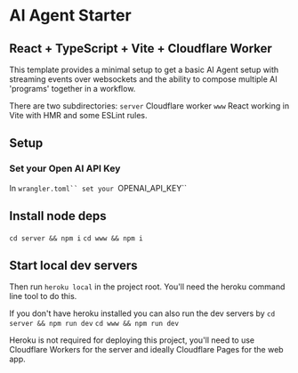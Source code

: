 # AI Agent Starter

## React + TypeScript + Vite + Cloudflare Worker

This template provides a minimal setup to get a basic AI Agent setup with streaming events over websockets and the ability to compose multiple AI 'programs' together in a workflow.

There are two subdirectories:
`server` Cloudflare worker
`www` React working in Vite with HMR and some ESLint rules.

## Setup

### Set your Open AI API Key

In ` wrangler.toml`` set your  `OPENAI_API_KEY``

## Install node deps

`cd server && npm i`
`cd www && npm i`

## Start local dev servers

Then run `heroku local` in the project root.
You'll need the heroku command line tool to do this.

If you don't have heroku installed you can also run the dev servers by
`cd server && npm run dev`
`cd www && npm run dev`

Heroku is not required for deploying this project, you'll need to use
Cloudflare Workers for the server and ideally Cloudflare Pages for the web app.
